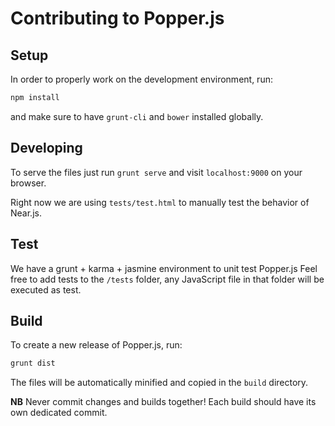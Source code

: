# Contributing to Popper.js

## Setup

In order to properly work on the development environment, run:

```js
npm install
```

and make sure to have `grunt-cli` and `bower` installed globally.

## Developing

To serve the files just run `grunt serve` and visit `localhost:9000` on your browser.

Right now we are using `tests/test.html` to manually test the behavior of Near.js.

## Test

We have a grunt + karma + jasmine environment to unit test Popper.js
Feel free to add tests to the `/tests` folder, any JavaScript file in that folder will be executed as test.

## Build

To create a new release of Popper.js, run:

```js
grunt dist
```

The files will be automatically minified and copied in the `build` directory.

**NB** Never commit changes and builds together! Each build should have its own dedicated commit.